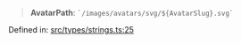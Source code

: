 > **AvatarPath**: `` `/images/avatars/svg/${AvatarSlug}.svg` ``

Defined in: [src/types/strings.ts:25](https://github.com/bhavjitChauhan/khan-api/blob/67d30ab4498111952301bcaddbef9a132bf75105/src/types/strings.ts#L25)
